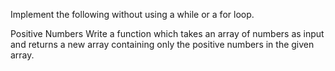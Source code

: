 Implement the following without using a while or a for loop.

Positive Numbers
Write a function which takes an array of numbers as input and returns a new array containing only the positive numbers in the given array.

